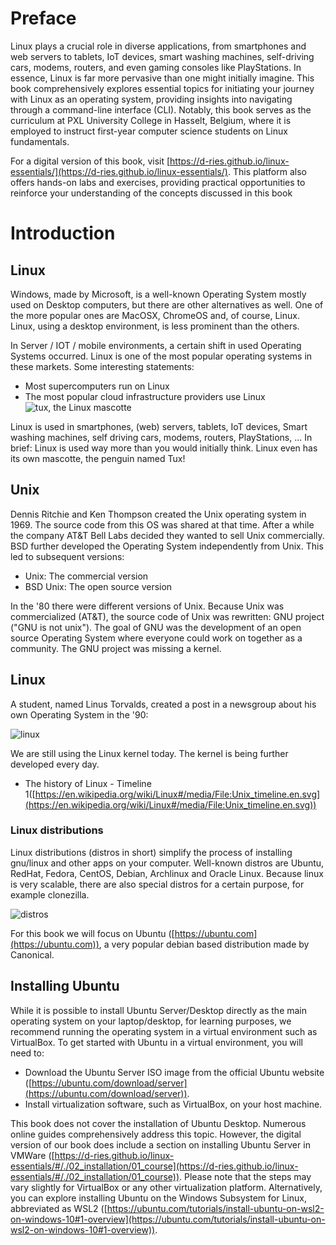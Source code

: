 # Preface
Linux plays a crucial role in diverse applications, from smartphones and web servers to tablets, IoT devices, smart washing machines, self-driving cars, modems, routers, and even gaming consoles like PlayStations. In essence, Linux is far more pervasive than one might initially imagine. This book comprehensively explores essential topics for initiating your journey with Linux as an operating system, providing insights into navigating through a command-line interface (CLI). Notably, this book serves as the curriculum at PXL University College in Hasselt, Belgium, where it is employed to instruct first-year computer science students on Linux fundamentals.

For a digital version of this book, visit [https://d-ries.github.io/linux-essentials/](https://d-ries.github.io/linux-essentials/). This platform also offers hands-on labs and exercises, providing practical opportunities to reinforce your understanding of the concepts discussed in this book

# Introduction

## Linux
Windows, made by Microsoft, is a well-known Operating System mostly used on Desktop computers, but there are other alternatives as well. One of the more popular ones are MacOSX, ChromeOS and, of course, Linux. Linux, using a desktop environment, is less prominent than the others.

In Server / IOT / mobile environments, a certain shift in used Operating Systems occurred. Linux is one of the most popular operating systems in these markets. Some interesting statements:
* Most supercomputers run on Linux
* The most popular cloud infrastructure providers use Linux
![tux, the Linux mascotte](../images/tux.png)

Linux is used in smartphones, (web) servers, tablets, IoT devices, Smart washing machines, self driving cars, modems, routers, PlayStations, ... In brief: Linux is used way more than you would initially think. Linux even has its own mascotte, the penguin named Tux!

## Unix
Dennis Ritchie and Ken Thompson created the Unix operating system in 1969. The source code from this OS was shared at that time. After a while the company AT&T Bell Labs decided they wanted to sell Unix commercially. BSD further developed the Operating System independently from Unix. This led to subsequent versions:
* Unix: The commercial version
* BSD Unix: The open source version

In the '80 there were different versions of Unix. Because Unix was commercialized (AT&T), the source code of Unix was rewritten: GNU project ("GNU is not unix"). The goal of GNU was the development of an open source Operating System where everyone could work on together as a community. The GNU project was missing a kernel.

## Linux
A student, named Linus Torvalds, created a post in a newsgroup about his own Operating System in the '90:

![linux](../images/01/linus.PNG)

We are still using the Linux kernel today. The kernel is being further developed every day.  

* The history of Linux - Timeline 1([https://en.wikipedia.org/wiki/Linux#/media/File:Unix_timeline.en.svg](https://en.wikipedia.org/wiki/Linux#/media/File:Unix_timeline.en.svg))

### Linux distributions
Linux distributions (distros in short) simplify the process of installing gnu/linux and other apps on your computer. Well-known distros are Ubuntu, RedHat, Fedora, CentOS, Debian, Archlinux and Oracle Linux. Because linux is very scalable, there are also special distros for a certain purpose, for example clonezilla.

![distros](../images/01/distros.png)

For this book we will focus on Ubuntu ([https://ubuntu.com](https://ubuntu.com)), a very popular debian based distribution made by Canonical.

## Installing Ubuntu
While it is possible to install Ubuntu Server/Desktop directly as the main operating system on your laptop/desktop, for learning purposes, we recommend running the operating system in a virtual environment such as VirtualBox. To get started with Ubuntu in a virtual environment, you will need to:
* Download the Ubuntu Server ISO image from the official Ubuntu website ([https://ubuntu.com/download/server](https://ubuntu.com/download/server)).
* Install virtualization software, such as VirtualBox, on your host machine.

This book does not cover the installation of Ubuntu Desktop. Numerous online guides comprehensively address this topic. However, the digital version of our book does include a section on installing Ubuntu Server in VMWare ([https://d-ries.github.io/linux-essentials/#/./02_installation/01_course](https://d-ries.github.io/linux-essentials/#/./02_installation/01_course)). Please note that the steps may vary slightly for VirtualBox or any other virtualization platform. Alternatively, you can explore installing Ubuntu on the Windows Subsystem for Linux, abbreviated as WSL2 ([https://ubuntu.com/tutorials/install-ubuntu-on-wsl2-on-windows-10#1-overview](https://ubuntu.com/tutorials/install-ubuntu-on-wsl2-on-windows-10#1-overview)).

